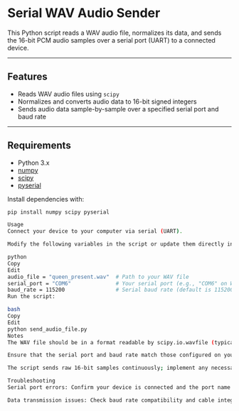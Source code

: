 # Serial WAV Audio Sender

This Python script reads a WAV audio file, normalizes its data, and sends the 16-bit PCM audio samples over a serial port (UART) to a connected device.

---

## Features

- Reads WAV audio files using `scipy`
- Normalizes and converts audio data to 16-bit signed integers
- Sends audio data sample-by-sample over a specified serial port and baud rate

---

## Requirements

- Python 3.x
- [numpy](https://numpy.org/)
- [scipy](https://scipy.org/)
- [pyserial](https://pyserial.readthedocs.io/en/latest/)

Install dependencies with:

```bash
pip install numpy scipy pyserial

Usage
Connect your device to your computer via serial (UART).

Modify the following variables in the script or update them directly in the __main__ block:

python
Copy
Edit
audio_file = "queen_present.wav"  # Path to your WAV file
serial_port = "COM6"              # Your serial port (e.g., "COM6" on Windows or "/dev/ttyUSB0" on Linux)
baud_rate = 115200                # Serial baud rate (default is 115200)
Run the script:

bash
Copy
Edit
python send_audio_file.py
Notes
The WAV file should be in a format readable by scipy.io.wavfile (typically 16-bit PCM).

Ensure that the serial port and baud rate match those configured on your receiving device.

The script sends raw 16-bit samples continuously; implement any necessary framing or protocol on the receiving side.

Troubleshooting
Serial port errors: Confirm your device is connected and the port name is correct.

Data transmission issues: Check baud rate compatibility and cable integrity.
